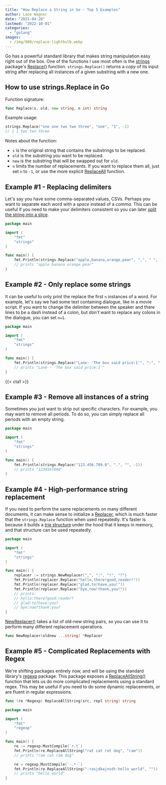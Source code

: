 ```yaml
---
title: "How Replace a String in Go - Top 5 Examples"
author: Lane Wagner
date: "2021-04-20"
lastmod: "2022-10-01"
categories: 
  - "golang"
images:
  - /img/800/replace-lightbulb.webp
---
```


Go has a powerful standard library that makes string manipulation easy right out of the box. One of the functions I use most often is the [strings](https://golang.org/pkg/strings) package's [Replace()](https://golang.org/pkg/strings/#Replace) function. `strings.Replace()` returns a *copy* of its input string after replacing all instances of a given substring with a new one.

## How to use strings.Replace in Go

Function signature:

```go
func Replace(s, old, new string, n int) string
```

Example usage:

```go
strings.Replace("one one two two three", "one", "1", -1)
// 1 1 two two three
```

Notes about the function:

* `s` is the original string that contains the substrings to be replaced.
* `old` is the substring you want to be replaced.
* `new` is the substring that will be swapped out for `old`.
* `n` limits the number of replacements. If you want to replace them all, just set `n` to `-1`, or use the more explicit [ReplaceAll](https://golang.org/pkg/strings/#ReplaceAll) function.

## Example #1 - Replacing delimiters

Let's say you have some comma-separated values, CSVs. Perhaps you want to separate each word with a _space_ instead of a _comma_. This can be useful if you need to make your delimiters consistent so you can later [split the string into a slice](/golang/split-strings-golang/).

```go
package main

import (
    "fmt"
    "strings"
)

func main() {
    fmt.Println(strings.Replace("apple,banana,orange,pear", ",", " ", -1))
    // prints "apple banana orange pear"
}
```

## Example #2 - Only replace some strings

It can be useful to only print the replace the first `n` instances of a word. For example, let's say we had some text containing dialogue, like in a movie script. If you want to change the delimiter between the speaker and there lines to be a dash instead of a colon, but _don't_ want to replace any colons in the dialogue, you can set `n=1`.

```go
package main

import (
    "fmt"
    "strings"
)

func main() {
    fmt.Println(strings.Replace("Lane: 'The box said price:1'", ":", " -", 1))
    // prints "Lane - 'The box said price:1'"
}
```

{{< cta1 >}}

## Example #3 - Remove all instances of a string

Sometimes you just want to strip out specific characters. For example, you may want to remove all periods. To do so, you can simply replace all periods with an empty string.

```go
package main

import (
    "fmt"
    "strings"
)

func main() {
    fmt.Println(strings.Replace("123.456.789.0", ".", "", -1))
    // prints "1234567890"
}
```

## Example #4 - High-performance string replacement

If you need to perform the same replacements on many different documents, it can make sense to initialize a [Replacer](https://golang.org/pkg/strings/#Replacer), which is much faster that the `strings.Replace` function when used repeatedly. It's faster is because it builds a [trie structure](https://en.wikipedia.org/wiki/Trie) under the hood that it keeps in memory, and that structure can be used repeatedly.

```go
package main

import (
    "fmt"
    "strings"
)

func main() {
    replacer := strings.NewReplacer(",", ":", "!", "?")
    fmt.Println(replacer.Replace("hello,there!good,reader!"))
    fmt.Println(replacer.Replace("glad,to!have,you!"))
    fmt.Println(replacer.Replace("bye,now!thank,you!"))
    // prints:
    // hello:there?good:reader?
    // glad:to?have:you?
    // bye:now?thank:you?
}
```

[NewReplacer()](https://golang.org/pkg/strings/#NewReplacer) takes a list of old-new string pairs, so you can use it to perform many different replacement operations.

```go
func NewReplacer(oldnew ...string) *Replacer
```

## Example #5 - Complicated Replacements with Regex

We're shifting packages entirely now, and will be using the standard library's [regexp](https://golang.org/pkg/regexp) package. This package exposes a [ReplaceAllString()](https://golang.org/pkg/regexp/#Regexp.ReplaceAllString) function that lets us do more complicated replacements using a standard regex. This may be useful if you need to do some dynamic replacements, or are fluent in regular expressions.

```go
func (re *Regexp) ReplaceAllString(src, repl string) string
```

```go
package main

import (
    "fmt"
    "regexp"
)

func main() {
    re := regexp.MustCompile(`r.t`)
    fmt.Println(re.ReplaceAllString("rat cat rot dog", "ram"))
    // prints "ram cat ram dog"

    re = regexp.MustCompile(`-.*-`)
    fmt.Println(re.ReplaceAllString("-rasjdkajnsdt-hello world", ""))
    // prints "hello world"
}
```
